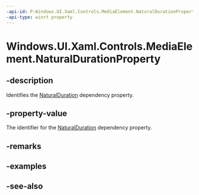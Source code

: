```yaml
---
-api-id: P:Windows.UI.Xaml.Controls.MediaElement.NaturalDurationProperty
-api-type: winrt property
---
```


<!-- Property syntax
public Windows.UI.Xaml.DependencyProperty NaturalDurationProperty { get; }
-->

# Windows.UI.Xaml.Controls.MediaElement.NaturalDurationProperty

## -description
Identifies the [NaturalDuration](mediaelement_naturalduration.md) dependency property.


## -property-value
The identifier for the [NaturalDuration](mediaelement_naturalduration.md) dependency property.

## -remarks

## -examples

## -see-also
